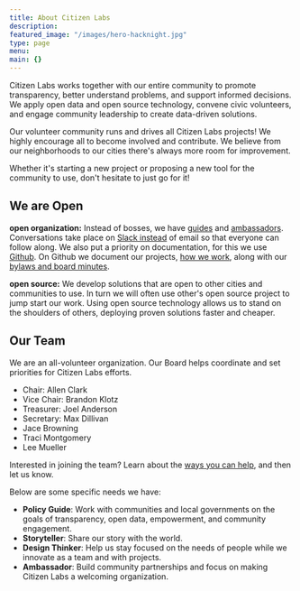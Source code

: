 ```yaml
---
title: About Citizen Labs
description:
featured_image: "/images/hero-hacknight.jpg"
type: page
menu:
main: {}
---
```


Citizen Labs works together with our entire community to promote transparency, better understand problems, and support informed decisions. We apply open data and open source technology, convene civic volunteers, and engage community leadership to create data-driven solutions.

Our volunteer community runs and drives all Citizen Labs projects! We highly encourage all to become involved and contribute. We believe from our neighborhoods to our cities there's always more room for improvement.

Whether it's starting a new project or proposing a new tool for the community to use, don't hesitate to just go for it!

## We are Open

**open organization:** Instead of bosses, we have [guides](https://github.com/citizenlabsgr/read-first/blob/master/guide-role-description.md) and [ambassadors](https://github.com/citizenlabsgr/read-first/blob/master/project-ambassador.md). Conversations take place on [Slack instead](http://slackin-citizenlabs.herokuapp.com/) of email so that everyone can follow along. We also put a priority on documentation, for this we use [Github](https://github.com/citizenlabsgr). On Github we document our projects, [how we work](https://github.com/citizenlabsgr/read-first), along with our [bylaws and board minutes](https://github.com/citizenlabsgr/community).

**open source:** We develop solutions that are open to other cities and communities to use. In turn we will often use other's open source project to jump start our work. Using open source technology allows us to stand on the shoulders of others, deploying proven solutions faster and cheaper.

## Our Team

We are an all-volunteer organization. Our Board helps coordinate and set priorities for Citizen Labs efforts.

- Chair: Allen Clark
- Vice Chair: Brandon Klotz
- Treasurer: Joel Anderson
- Secretary: Max Dillivan
- Jace Browning
- Traci Montgomery
- Lee Mueller

Interested in joining the team? Learn about the [ways you can help](https://github.com/citizenlabsgr/read-first), and then let us know.

Below are some specific needs we have:

- **Policy Guide**: Work with communities and local governments on the goals of transparency, open data, empowerment, and community engagement.
- **Storyteller**: Share our story with the world.
- **Design Thinker**: Help us stay focused on the needs of people while we innovate as a team and with projects.
- **Ambassador**: Build community partnerships and focus on making Citizen Labs a welcoming organization.
